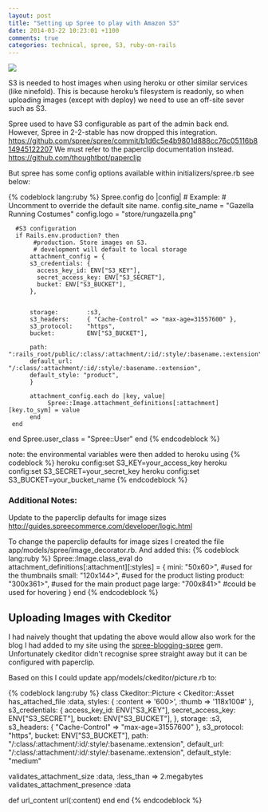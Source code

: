 ```yaml
---
layout: post
title: "Setting up Spree to play with Amazon S3"
date: 2014-03-22 10:23:01 +1100
comments: true
categories: technical, spree, S3, ruby-on-rails
---
```


<img src="{{ root_url }}blog/images/amazon-river.jpg" />

S3 is needed to host images when using heroku or other similar services (like ninefold). This is because heroku’s filesystem is readonly, so when uploading images (except with deploy) we need to use an off-site sever such as S3.

Spree used to have S3 configurable as part of the admin back end. 
However, Spree in 2-2-stable has now dropped this integration.
https://github.com/spree/spree/commit/b1d6c5e4b9801d888cc76c05116b814945122207
We must refer to the paperclip documentation instead.
https://github.com/thoughtbot/paperclip

But spree has some config options available within initializers/spree.rb
see below:

{% codeblock lang:ruby %}
Spree.config do |config|
       # Example:
       # Uncomment to override the default site name.
       config.site_name = "Gazella Running Costumes"
       config.logo = "store/rungazella.png"

      #S3 configuration
      if Rails.env.production? then
           #production. Store images on S3.
           # development will default to local storage
          attachment_config = {
          s3_credentials: {
            access_key_id: ENV["S3_KEY"],
            secret_access_key: ENV["S3_SECRET"],
            bucket: ENV["S3_BUCKET"],
          },


          storage:        :s3,
          s3_headers:     { "Cache-Control" => "max-age=31557600" },
          s3_protocol:    "https",
          bucket:         ENV["S3_BUCKET"],

          path:          ":rails_root/public/:class/:attachment/:id/:style/:basename.:extension",
          default_url:   "/:class/:attachment/:id/:style/:basename.:extension",
          default_style: "product",
          }

          attachment_config.each do |key, value|
               Spree::Image.attachment_definitions[:attachment][key.to_sym] = value
          end
     end
end
Spree.user_class = "Spree::User"
end
{% endcodeblock %}

note: the environmental variables were then added to heroku using 
{% codeblock %}
heroku config:set S3_KEY=your_access_key
heroku config:set S3_SECRET=your_secret_key
heroku config:set S3_BUCKET=your_bucket_name
{% endcodeblock %} 

### Additional Notes:

Update to the paperclip defaults for image sizes
http://guides.spreecommerce.com/developer/logic.html

To change the paperclip defaults for image sizes I created the file app/models/spree/image_decorator.rb. And added this:
{% codeblock lang:ruby %}
Spree::Image.class_eval do
  attachment_definitions[:attachment][:styles] = {
    mini:     "50x60>", #used for the thumbnails
	small:    "120x144>", #used for the product listing
	product:  "300x361>", #used for the main product page
	large:    "700x841>" #could be used for hovering
  }
end
{% endcodeblock %}

Uploading Images with Ckeditor
------------------------------

I had naively thought that updating the above would allow also work for the blog I had added to my site using the [spree-blogging-spree](https://github.com/stefansenk/spree-blogging-spree) gem. Unfortunately ckeditor didn't recognise spree straight away but it can be configured with paperclip.

Based on this I could update app/models/ckeditor/picture.rb to:

{% codeblock lang:ruby %}
class Ckeditor::Picture < Ckeditor::Asset
  has_attached_file :data,
                    styles: { :content => '600>', :thumb => '118x100#' },
   s3_credentials: {
		  access_key_id: ENV["S3_KEY"],
		  secret_access_key: ENV["S3_SECRET"],
		  bucket: ENV["S3_BUCKET"],
		},
	storage: :s3,
	s3_headers:     { "Cache-Control" => "max-age=31557600" },
	s3_protocol:    "https",
	bucket:         ENV["S3_BUCKET"],
    path: "/:class/:attachment/:id/:style/:basename.:extension",
	default_url:   "/:class/:attachment/:id/:style/:basename.:extension",
	default_style: "medium"

  validates_attachment_size :data, :less_than => 2.megabytes
  validates_attachment_presence :data

  def url_content
    url(:content)
  end
end
{% endcodeblock %}